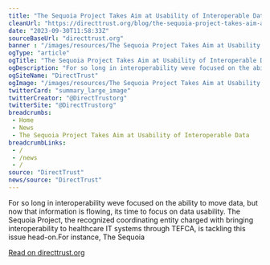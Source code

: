 ```yaml
--- 
title: "The Sequoia Project Takes Aim at Usability of Interoperable Data"
cleanUrl: "https://directtrust.org/blog/the-sequoia-project-takes-aim-at-usability-of-interoperable-data/%E2%80%8B"
date: "2023-09-30T11:58:33Z"
sourceBaseUrl: "directtrust.org"
banner : "/images/resources/The Sequoia Project Takes Aim at Usability of Interoperable Data.png"
ogType: "article"
ogTitle: "The Sequoia Project Takes Aim at Usability of Interoperable Data"
ogDescription: "For so long in interoperability weve focused on the ability to move data, but now that information is flowing, its time to focus on data usability. The Sequoia Project, the recognized coordinating entity charged with bringing interoperability to healthcare IT systems through TEFCA, is tackling this issue head-on.For instance, The Sequoia"
ogSiteName: "DirectTrust"
ogImage: "/images/resources/The Sequoia Project Takes Aim at Usability of Interoperable Data.png"
twitterCard: "summary_large_image"
twitterCreator: "@DirectTrustorg"
twitterSite: "@DirectTrustorg"
breadcrumbs:
 - Home
 - News
 - The Sequoia Project Takes Aim at Usability of Interoperable Data
breadcrumbLinks:
 - / 
 - /news
 - / 
source: "DirectTrust"
news/source: "DirectTrust"
---
```

For so long in interoperability weve focused on the ability to move data, but now that information is flowing, its time to focus on data usability. The Sequoia Project, the recognized coordinating entity charged with bringing interoperability to healthcare IT systems through TEFCA, is tackling this issue head-on.For instance, The Sequoia  
  
[Read on directtrust.org](https://directtrust.org/blog/the-sequoia-project-takes-aim-at-usability-of-interoperable-data/%E2%80%8B)
